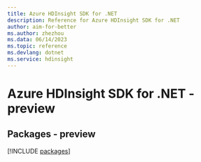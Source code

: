 ```yaml
---
title: Azure HDInsight SDK for .NET
description: Reference for Azure HDInsight SDK for .NET
author: aim-for-better
ms.author: zhezhou
ms.data: 06/14/2023
ms.topic: reference
ms.devlang: dotnet
ms.service: hdinsight
---
```

# Azure HDInsight SDK for .NET - preview
## Packages - preview
[!INCLUDE [packages](hdinsight-index.md)]